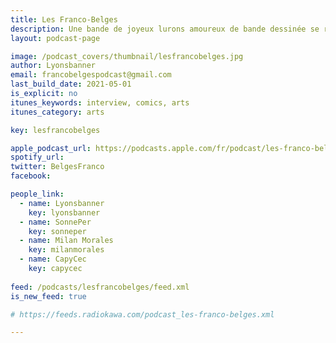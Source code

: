```yaml
---
title: Les Franco-Belges
description: Une bande de joyeux lurons amoureux de bande dessinée se réunissent chaque mois pour parler de leurs séries préférées.
layout: podcast-page

image: /podcast_covers/thumbnail/lesfrancobelges.jpg
author: Lyonsbanner
email: francobelgespodcast@gmail.com
last_build_date: 2021-05-01
is_explicit: no
itunes_keywords: interview, comics, arts
itunes_category: arts

key: lesfrancobelges

apple_podcast_url: https://podcasts.apple.com/fr/podcast/les-franco-belges/id1523278077
spotify_url: 
twitter: BelgesFranco
facebook:

people_link: 
  - name: Lyonsbanner
    key: lyonsbanner
  - name: SonnePer
    key: sonneper
  - name: Milan Morales
    key: milanmorales
  - name: CapyCec
    key: capycec
    
feed: /podcasts/lesfrancobelges/feed.xml 
is_new_feed: true

# https://feeds.radiokawa.com/podcast_les-franco-belges.xml

---
```


<Podcast/>
